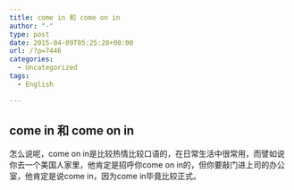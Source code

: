 ```yaml
---
title: come in 和 come on in
author: "-"
type: post
date: 2015-04-09T05:25:28+00:00
url: /?p=7446
categories:
  - Uncategorized
tags:
  - English

---
```

## come in 和 come on in
怎么说呢，come on in是比较热情比较口语的，在日常生活中很常用，而譬如说你去一个美国人家里，他肯定是招呼你come on in的，但你要敲门进上司的办公室，他肯定是说come in，因为come in毕竟比较正式。